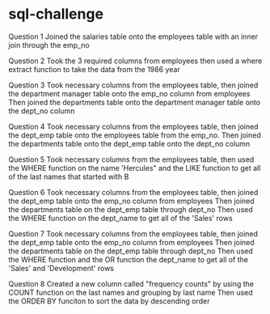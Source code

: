 # sql-challenge

Question 1
Joined the salaries table onto the employees table with an inner join through the emp_no

Question 2
Took the 3 required columns from employees then used a where extract function to take the data from the 1986 year

Question 3
Took necessary columns from the employees table, then joined the department manager table onto the emp_no column from employees
Then joined the departments table onto the department manager table onto the dept_no column

Question 4
Took necessary columns from the employees table, then joined the dept_emp table onto the employees table from the emp_no.
Then joined the departments table onto the dept_emp table onto the dept_no column

Question 5
Took necessary columns from the employees table, then used the WHERE function on the name 'Hercules" and the LIKE function to get all of the last names that started with B

Question 6
Took necessary columns from the employees table, then joined the dept_emp table onto the emp_no column from employees
Then joined the departments table on the dept_emp table through dept_no
Then used the WHERE function on the dept_name to get all of the 'Sales' rows

Question 7
Took necessary columns from the employees table, then joined the dept_emp table onto the emp_no column from employees
Then joined the departments table on the dept_emp table through dept_no
Then used the WHERE function and the OR function the dept_name to get all of the 'Sales' and 'Development' rows

Question 8 
Created a new column called "frequency counts" by using the COUNT function on the last names and grouping by last name
Then used the ORDER BY funciton to sort the data by descending order
